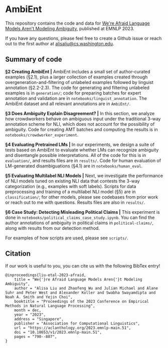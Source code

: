 # AmbiEnt

This repository contains the code and data for [We're Afraid Language Models Aren't Modeling Ambiguity](https://aclanthology.org/2023.emnlp-main.51/), published at EMNLP 2023.

If you have any questions, please feel free to create a Github issue or reach out to the first author at [alisaliu@cs.washington.edu](alisaliu@cs.washington.edu).

## Summary of code

**§2 Creating AmbiEnt |** AmbiEnt includes a small set of author-curated examples (§2.1), plus a larger collection of examples created through overgeneration-and-filtering of unlabeled examples followed by linguist annotation (§2.2-2.3). The code for generating and filtering unlabeled examples is in `generation/`; code for preparing batches for expert annotation and validation are in `notebooks/linguist_annotation`. The AmbiEnt dataset and all relevant annotations are in `AmbiEnt/`.

**§3 Does Ambiguity Explain Disagreement? |** In this section, we analyze how crowdworkers behave on ambiguous input under the traditional 3-way annotation scheme for NLI, which does not account for the possibility of ambiguity. Code for creating AMT batches and computing the results is in `notebooks/crowdworker_experiment`.

**§4 Evaluating Pretrained LMs |** In our experiments, we design a suite of tests based on AmbiEnt to evaluate whether LMs can recognize ambiguity and disentangle possible interpretations. All of the code for this is in `evaluation/`, and results files are in `results/`. Code for human evaluation of LM-generated disambiguations (§4.1) are in `notebooks/human_eval`.

**§5 Evaluating Multilabel NLI Models |** Next, we investigate the performance of NLI models tuned on existing NLI data that contests the 3-way categorization (e.g., examples with soft labels). Scripts for data preprocessing and training of a multilabel NLI model (§5) are in `classification/`; for other models, please see codebases from prior work or reach out to me with questions. Results files are also in `results/`.

**§6 Case Study: Detecting Misleading Political Claims |** This experiment is done in `notebooks/political_claims_case_study.ipynb`. You can find the author annotations of ambiguity in political claims in `political-claims/`, along with results from our detection method.

For examples of how scripts are used, please see `scripts/`.

## Citation
If our work is useful to you, you can cite us with the following BibTex entry!
```
@inproceedings{liu-etal-2023-afraid,
    title = "We{'}re Afraid Language Models Aren{'}t Modeling Ambiguity",
    author = "Alisa Liu and Zhaofeng Wu and Julian Michael and Alane Suhr and Peter West and Alexander Koller and Swabha Swayamdipta and Noah A. Smith and Yejin Choi",
    booktitle = "Proceedings of the 2023 Conference on Empirical Methods in Natural Language Processing",
    month = dec,
    year = "2023",
    address = "Singapore",
    publisher = "Association for Computational Linguistics",
    url = "https://aclanthology.org/2023.emnlp-main.51",
    doi = "10.18653/v1/2023.emnlp-main.51",
    pages = "790--807",
}
```
